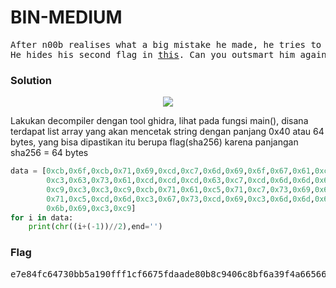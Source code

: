 <h1><b>BIN-MEDIUM</b></h1>
<pre>
After n00b realises what a big mistake he made, he tries to be clever. 
He hides his second flag in <a href="http://static.beast.sdslabs.co/static/BIN-MEDIUM/public/bin-medium">this</a>. Can you outsmart him again?
</pre>

<h3><b>Solution</b></h3>
<p align='center'>
  <img src="https://github.com/enomarozi/BackdoorCTF_Writeup/blob/master/Images/BIN-MEDIUM.jpg">
</p>
<p>Lakukan decompiler dengan tool ghidra, lihat pada fungsi main(), disana terdapat list array yang akan mencetak string dengan panjang 0x40 atau 64 bytes,
yang bisa dipastikan itu berupa flag(sha256) karena panjangan sha256 = 64 bytes<p>

```python
data = [0xcb,0x6f,0xcb,0x71,0x69,0xcd,0xc7,0x6d,0x69,0x6f,0x67,0x61,0xc5,0xc5,0x6b,
        0xc3,0x63,0x73,0x61,0xcd,0xcd,0xcd,0x63,0xc7,0xcd,0x6d,0x6d,0x6f,0x6b,0xcd,
        0xc9,0xc3,0xc3,0xc9,0xcb,0x71,0x61,0xc5,0x71,0xc7,0x73,0x69,0x61,0x6d,0xc7,
        0x71,0xc5,0xcd,0x6d,0xc3,0x67,0x73,0xcd,0x69,0xc3,0x6d,0x6d,0x6b,0x6d,0x6d,
        0x6b,0x69,0xc3,0xc9]
for i in data:
    print(chr((i+(-1))//2),end='')
```
<h3><b>Flag</b></h3>
<pre>
e7e84fc64730bb5a190fff1cf6675fdaade80b8c9406c8bf6a39f4a6656654ad
</pre>
